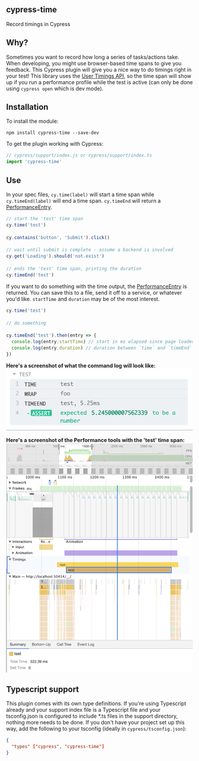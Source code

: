 ## cypress-time
Record timings in Cypress

## Why?
Sometimes you want to record how long a series of tasks/actions take. When developing, you might use browser-based time spans to give you feedback. This Cypress plugin will give you a nice way to do timings right in your test! This library uses the [User Timings API](https://developer.mozilla.org/en-US/docs/Web/API/User_Timing_API), so the time span will show up if you run a performance profile while the test is active (can only be done using `cypress open` which is dev mode).

## Installation
To install the module:
```
npm install cypress-time --save-dev
```

To get the plugin working with Cypress:
```js
// cypress/support/index.js or cypress/support/index.ts
import 'cypress-time'
```

## Use
In your spec files, `cy.time(label)` will start a time span while `cy.timeEnd(label)` will end a time span. `cy.timeEnd` will return a [PerformanceEntry](https://developer.mozilla.org/en-US/docs/Web/API/PerformanceEntry).

```js
// start the 'test' time span
cy.time('test')

cy.contains('button', 'Submit').click()

// wait until submit is complete - assume a backend is involved
cy.get('Loading').should('not.exist')

// ends the 'test' time span, printing the duration
cy.timeEnd('test')
```

If you want to do something with the time output, the [PerformanceEntry](https://developer.mozilla.org/en-US/docs/Web/API/PerformanceEntry) is returned. You can save this to a file, send it off to a service, or whatever you'd like. `startTime` and `duration` may be of the most interest.

```js
cy.time('test')

// do something

cy.timeEnd('test').then(entry => {
  console.log(entry.startTime) // start in ms elapsed since page loaded
  console.log(entry.duration) // duration between `time` and `timeEnd`
})
```

**Here's a screenshot of what the command log will look like:**
![Cypress Command Log](./time-span-command-log.png)

**Here's a screenshot of the Performance tools with the 'test' time span:**
![Performance Tab of Time Span](./time-span-performance.png)

## Typescript support
This plugin comes with its own type definitions. If you're using Typescript already and your support index file is a Typescript file and your tsconfig.json is configured to include *.ts files in the support directory, nothing more needs to be done. If you don't have your project set up this way, add the following to your tsconfig (ideally in `cypress/tsconfig.json`):

```json
{
  "types" ["cypress", "cypress-time"]
}
```
